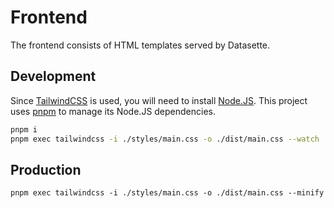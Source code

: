 # Frontend

The frontend consists of HTML templates served by Datasette.

## Development

Since [TailwindCSS](https://tailwindcss.com/) is used, you will need to install [Node.JS](https://nodejs.org/en). This project uses [pnpm](https://pnpm.io) to manage its Node.JS dependencies. 

```bash
pnpm i
pnpm exec tailwindcss -i ./styles/main.css -o ./dist/main.css --watch
```

## Production

```
pnpm exec tailwindcss -i ./styles/main.css -o ./dist/main.css --minify
```